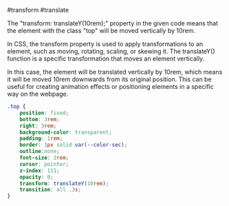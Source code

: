 #transform #translate

The "transform: translateY(10rem);" property in the given code means that the element with the class "top" will be moved vertically by 10rem.

In CSS, the transform property is used to apply transformations to an element, such as moving, rotating, scaling, or skewing it. The translateY() function is a specific transformation that moves an element vertically.

In this case, the element will be translated vertically by 10rem, which means it will be moved 10rem downwards from its original position. This can be useful for creating animation effects or positioning elements in a specific way on the webpage.

```css
.top {
	position: fixed;
	bottom: 3rem;
	right: 3rem;
	background-color: transparent;
	padding: 1rem;
	border: 1px solid var(--color-sec);
	outline:none;
	font-size: 2rem;
	cursor: pointer;
	z-index: 111;
	opacity: 0;
	transform: translateY(10rem);
	transition: all .3s;
}
```

